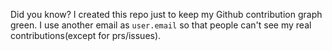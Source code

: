 Did you know? I created this repo just to keep my Github contribution graph green.
I use another email as `user.email` so that people can't see my real contributions(except for prs/issues).
